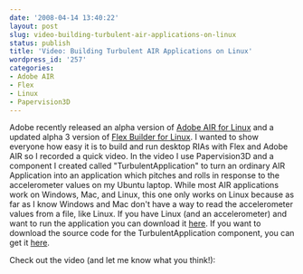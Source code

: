 ```yaml
---
date: '2008-04-14 13:40:22'
layout: post
slug: video-building-turbulent-air-applications-on-linux
status: publish
title: 'Video: Building Turbulent AIR Applications on Linux'
wordpress_id: '257'
categories:
- Adobe AIR
- Flex
- Linux
- Papervision3D
---
```


Adobe recently released an alpha version of [Adobe AIR for Linux](http://labs.adobe.com/downloads/air_linux.html) and a updated alpha 3 version of [Flex Builder for Linux](http://labs.adobe.com/downloads/flexbuilder_linux.html).  I wanted to show everyone how easy it is to build and run desktop RIAs with Flex and Adobe AIR so I recorded a quick video.  In the video I use Papervision3D and a component I created called "TurbulentApplication" to turn an ordinary AIR Application into an application which pitches and rolls in response to the accelerometer values on my Ubuntu laptop.  While most AIR applications work on Windows, Mac, and Linux, this one only works on Linux because as far as I know Windows and Mac don't have a way to read the accelerometer values from a file, like Linux.  If you have Linux (and an accelerometer) and want to run the application you can download it [here](http://www.jamesward.org/videoTurbulence.air).  If you want to download the source code for the TurbulentApplication component, you can get it [here](http://www.jamesward.org/turbulence.zip).

Check out the video (and let me know what you think!):

<object width="425" height="355"><param name="movie" value="http://www.youtube.com/v/N949UlclJ_4&hl=en"></param><param name="wmode" value="transparent"></param><embed src="http://www.youtube.com/v/N949UlclJ_4&hl=en" type="application/x-shockwave-flash" wmode="transparent" width="425" height="355"></embed></object>
